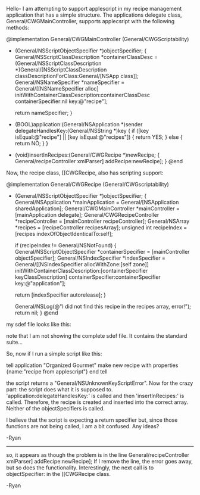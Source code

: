 

Hello-
I am attempting to support applescript in my recipe management application that has a simple structure.  The applications delegate class, General/CWGMainController, supports applecsript with the following methods:

    
@implementation General/CWGMainController (General/CWGScriptability) 
- (General/NSScriptObjectSpecifier *)objectSpecifier;
{
    General/NSScriptClassDescription *containerClassDesc = (General/NSScriptClassDescription *)General/[NSScriptClassDescription classDescriptionForClass:General/[NSApp class]];
    General/NSNameSpecifier *nameSpecifier = General/[[NSNameSpecifier alloc] initWithContainerClassDescription:containerClassDesc containerSpecifier:nil key:@"recipe"];
    
    return nameSpecifier;
}
- (BOOL)application:(General/NSApplication *)sender delegateHandlesKey:(General/NSString *)key { 
    if ([key isEqual:@"recipe"] || [key isEqual:@"recipes"]) {
        return YES;
    } else {
        return NO;
    }
}
- (void)insertInRecipes:(General/CWGRecipe *)newRecipe;
{
    General/recipeController xmlParser] addRecipe:newRecipe];
}
@end


Now, the recipe class, [[CWGRecipe, also has scripting support:
    
@implementation General/CWGRecipe (General/CWGscriptability) 
- (General/NSScriptObjectSpecifier *)objectSpecifier;
{ 
    General/NSApplication *mainApplication = General/[NSApplication sharedApplication];
    General/CWGMainController *mainController = [mainApplication delegate];
    General/CWGRecipeController *recipeController = [mainController recipeController];
    General/NSArray *recipes = [recipeController recipesArray];
    unsigned int recipeIndex = [recipes indexOfObjectIdenticalTo:self];
    
    if (recipeIndex != General/NSNotFound) {
	General/NSScriptObjectSpecifier *containerSpecifier = [mainController objectSpecifier];
	General/NSIndexSpecifier *indexSpecifier = General/[[NSIndexSpecifier allocWithZone:[self zone]] initWithContainerClassDescription:[containerSpecifier keyClassDescription] containerSpecifier:containerSpecifier key:@"application"];
	
	return [indexSpecifier autorelease];
    }
    
    General/NSLog(@"I did not find this recipe in the recipes array, error!");
    return nil;
} 
@end


my sdef file looks like this:
    
<suite name="Organized Gourmet Suite" code="OGAP" description="Terms and Events for controlling Organized Gourmet">
		<class name="application" code="capp" description="The Organized Gourmet application">
			<cocoa class="General/NSApplication"/>
			<element description="recipes" type="recipe">
				<cocoa key="recipes"/>
			</element>
		</class>
		<class name="recipe" code="General/OGre" description="A recipe." plural="recipes">
			<cocoa class="General/CWGRecipe"/>
			<element type="ingredient"/>
			<element type="recipe"><cocoa key="recipe"/></element>
			<property name="name" code="General/OGrn" description="The recipe name" type="text">
				<cocoa key="recipeName"/>
			</property>
		</class>
	</suite>

note that I am not showing the complete sdef file.  It contains the standard suite...

So, now if I run a simple script like this:
    
tell application "Organized Gourmet"
	make new recipe with properties {name:"recipe from applescript"}
end tell

the script returns a "General/NSUnknownKeyScriptError".  Now for the crazy part: the script does what it is supposed to.  'application:delegateHandlesKey:' is called and then 'insertInRecipes:' is called.  Therefore, the recipe is created and inserted into the correct array.  Neither of the objectSpecifiers is called. 

I believe that the script is expecting a return specifier but, since those functions are not being called, I am a bit confused.  Any ideas?

-Ryan

----
so, it appears as though the problem is in the line General/recipeController xmlParser] addRecipe:newRecipe];
If I remove the line, the error goes away, but so does the functionality.  Interestingly, the next call is to objectSpecifier: in the [[CWGRecipe class.

-Ryan